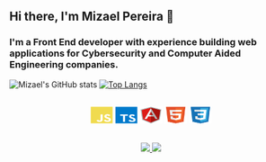 ## Hi there, I'm Mizael Pereira  👋

### I'm a Front End developer with experience building web applications for Cybersecurity and Computer Aided Engineering companies.
  ![Mizael's GitHub stats](https://github-readme-stats.vercel.app/api?username=mizaelp&show_icons=true&theme=radical)
  [![Top Langs](https://github-readme-stats.vercel.app/api/top-langs/?username=mizaelp&layout=compact)](https://github.com/mizaelp/github-readme-stats)
<div align="center"><br>
  <img align="center" alt="mizaelp-Js" height="30" width="40" src="https://raw.githubusercontent.com/devicons/devicon/master/icons/javascript/javascript-plain.svg">
  <img align="center" alt="mizaelp-Ts" height="30" width="40" src="https://raw.githubusercontent.com/devicons/devicon/master/icons/typescript/typescript-plain.svg">
  <img align="center" alt="mizaelp-Angular" height="30" width="40" src="https://raw.githubusercontent.com/devicons/devicon/master/icons/angularjs/angularjs-original.svg">
  <img align="center" alt="mizaelp-HTML" height="30" width="40" src="https://raw.githubusercontent.com/devicons/devicon/master/icons/html5/html5-original.svg">
  <img align="center" alt="mizaelp-CSS" height="30" width="40" src="https://raw.githubusercontent.com/devicons/devicon/master/icons/css3/css3-original.svg">
</div>
<br>
<br>
<div align="center"> 
  <a 
    href="https://www.linkedin.com/in/mizael-pereira" 
    target="_blank">
      <img 
        src="https://img.shields.io/badge/-LinkedIn-%230077B5?style=for-the-badge&logo=linkedin&logoColor=white">
  </a> 
  <a 
    href="https://mizaelp.github.io/" 
    target="_blank">
    <img 
      src="https://img.shields.io/badge/-Portfolio-%230077B5?style=for-the-badge&logo=Portfolio&logoColor=white">
  </a> 
</div>
<br>
<br>
